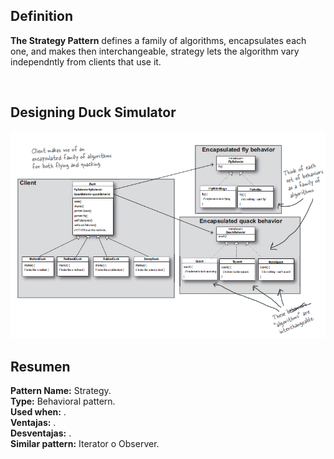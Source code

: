 <h2>Definition</h2>

<b>The Strategy Pattern</b> defines a family of algorithms, encapsulates each one, and makes then interchangeable, strategy lets the algorithm vary independntly from clients that use it.

<br />
<h2>Designing Duck Simulator</h2>

![alt text](https://github.com/vegasuay/DesignPatterns/blob/master/StrategyPattern/images/diagram1.PNG)

<h2>Resumen</h2>

<b>Pattern Name:</b> Strategy.<br />
<b>Type:</b> Behavioral pattern.<br />
<b>Used when:</b> .<br />
<b>Ventajas:</b> .<br />
<b>Desventajas:</b> .<br />
<b>Similar pattern:</b> Iterator o Observer.<br />
